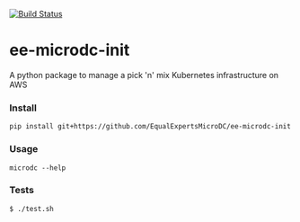 [![Build Status](https://travis-ci.org/EqualExpertsMicroDC/ee-microdc-init.svg)](https://travis-ci.org/EqualExpertsMicroDC/ee-microdc-init)

# ee-microdc-init
A python package to manage a pick 'n' mix Kubernetes infrastructure on AWS

### Install
`pip install git+https://github.com/EqualExpertsMicroDC/ee-microdc-init`

### Usage
`microdc --help`

### Tests
`$ ./test.sh`

